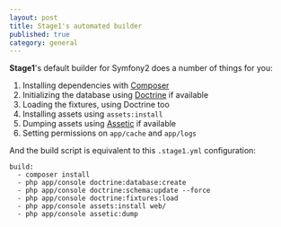 ```yaml
---
layout: post
title: Stage1's automated builder
published: true
category: general
---
```


**Stage1**'s default builder for Symfony2 does a number of things for you:

1. Installing dependencies with [Composer](http://getcomposer.org/)
2. Initializing the database using [Doctrine](http://www.doctrine-project.org/) if available
3. Loading the fixtures, using Doctrine too
4. Installing assets using `assets:install`
5. Dumping assets using [Assetic](https://github.com/kriswallsmith/assetic) if available
6. Setting permissions on `app/cache` and `app/logs`

And the build script is equivalent to this `.stage1.yml` configuration:

    build:
      - composer install
      - php app/console doctrine:database:create
      - php app/console doctrine:schema:update --force
      - php app/console doctrine:fixtures:load
      - php app/console assets:install web/
      - php app/console assetic:dump
